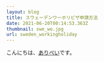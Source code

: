 ```yaml
---
layout: blog
title: スウェーデンワーホリビザ申請方法
date: 2021-06-20T00:14:53.363Z
thumbnail: swe_wo.jpg
url: sweden_workingholiday
---
```

こんにちは、[ありぺい](https://twitter.com/aripei_27)です。